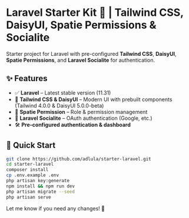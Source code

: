 # Laravel Starter Kit 🚀 | Tailwind CSS, DaisyUI, Spatie Permissions & Socialite  

Starter project for Laravel with pre-configured **Tailwind CSS**, **DaisyUI**, **Spatie Permissions**, and **Laravel Socialite** for authentication.  

## ✨ Features  
- ✅ **Laravel** – Latest stable version (11.31)
- 🎨 **Tailwind CSS & DaisyUI** – Modern UI with prebuilt components (Tailwind 4.0.0 & DaisyUI 5.0.0-beta)  
- 🔐 **Spatie Permission** – Role & permission management  
- 🔗 **Laravel Socialite** – OAuth authentication (Google, etc.)  
- 🛠️ **Pre-configured authentication & dashboard**  

## 🚀 Quick Start  
```bash
git clone https://github.com/adlula/starter-laravel.git  
cd starter-laravel  
composer install
cp .env.example .env
php artisan key:generate  
npm install && npm run dev  
php artisan migrate --seed  
php artisan serve  
```

Let me know if you need any changes! 🚀
